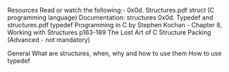Resources
Read or watch the following:-
0x0d. Structures.pdf
struct (C programming language)
Documentation: structures
0x0d. Typedef and structures.pdf
typedef
Programming in C by Stephen Kochan - Chapter 8,
	Working with Structures p163-189
The Lost Art of C Structure Packing (Advanced - not mandatory)


General
What are structures, when, why and how to use them
How to use typedef
